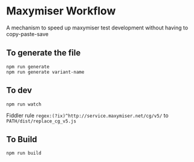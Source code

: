 # Maxymiser Workflow
A mechanism to speed up maxymiser test development without having to copy-paste-save

## To generate the file
```
npm run generate
npm run generate variant-name
```

## To dev
```
npm run watch
```

Fiddler rule
`regex:(?ix)^http://service.maxymiser.net/cg/v5/`
to
`PATH/dist/replace_cg_v5.js`

## To Build
```
npm run build
```
